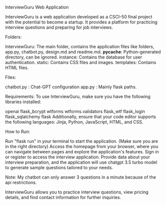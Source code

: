 InterviewGuru Web Application

InterviewGuru is a web application developed as a CSCI-50 final project with the potential to become a startup. It provides a platform for practicing interview questions and preparing for job interviews.

Folders:

InterviewGuru: The main folder, contains the application files like folders, app.py, chatbot.py, design.md and readme.md.
__pycache__: Python-generated directory, can be ignored.
instance: Contains the database for user authentication.
static: Contains CSS files and images.
templates: Contains HTML files.

Files:

chatbot.py : Chat-GPT configuration
app.py : Mainly flask paths.

Requirements:
To use InterviewGuru, make sure you have the following libraries installed:

openai
flask_bcrypt
wtforms
wtforms.validators
flask_wtf
flask_login
flask_sqlalchemy
flask
Additionally, ensure that your code editor supports the following languages: Jinja, Python, JavaScript, HTML, and CSS.

How to Run:

Run "flask run" in your terminal to start the application. (Make sure you are in the right directory)
Access the homepage from your browser, where you can navigate between pages and explore the application's features.
Sign in or register to access the interview application. Provide data about your interview preparation, and the application will use chatgpt 3.5 turbo model to generate sample questions tailored to your needs. 

Note: My chatbot can only answer 3 questions in a minute because of the api restrictions.

InterviewGuru allows you to practice interview questions, view pricing details, and find contact information for further inquiries.

